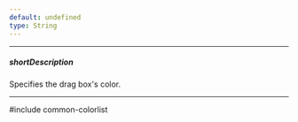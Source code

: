 ```yaml
---
default: undefined
type: String
---
```

---
##### shortDescription
Specifies the drag box's color.

---
#include common-colorlist